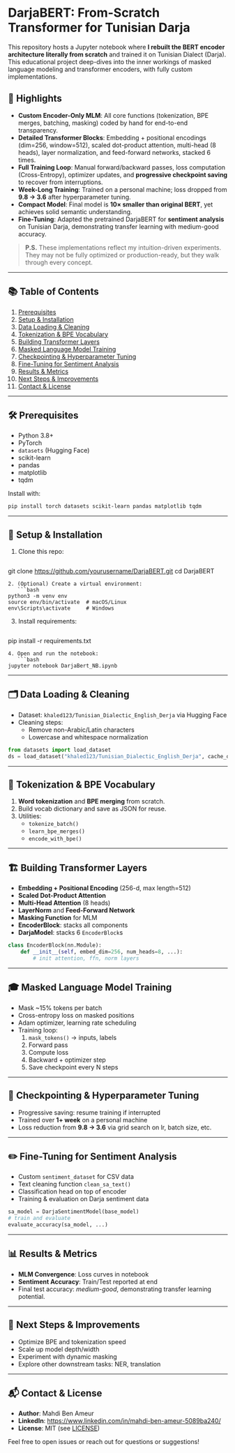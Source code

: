 # DarjaBERT: From-Scratch Transformer for Tunisian Darja

This repository hosts a Jupyter notebook where **I rebuilt the BERT encoder architecture literally from scratch** and trained it on Tunisian Dialect (Darja). This educational project deep-dives into the inner workings of masked language modeling and transformer encoders, with fully custom implementations.

## 🚀 Highlights
- **Custom Encoder-Only MLM**: All core functions (tokenization, BPE merges, batching, masking) coded by hand for end-to-end transparency.
- **Detailed Transformer Blocks**: Embedding + positional encodings (dim=256, window=512), scaled dot-product attention, multi-head (8 heads), layer normalization, and feed-forward networks, stacked 6 times.
- **Full Training Loop**: Manual forward/backward passes, loss computation (Cross-Entropy), optimizer updates, and **progressive checkpoint saving** to recover from interruptions.
- **Week-Long Training**: Trained on a personal machine; loss dropped from **9.8 → 3.6** after hyperparameter tuning.
- **Compact Model**: Final model is **10× smaller than original BERT**, yet achieves solid semantic understanding.
- **Fine-Tuning**: Adapted the pretrained DarjaBERT for **sentiment analysis** on Tunisian Darja, demonstrating transfer learning with medium-good accuracy.

> **P.S.** These implementations reflect my intuition-driven experiments. They may not be fully optimized or production-ready, but they walk through every concept.

---

## 📚 Table of Contents
1. [Prerequisites](#prerequisites)
2. [Setup & Installation](#setup--installation)
3. [Data Loading & Cleaning](#data-loading--cleaning)
4. [Tokenization & BPE Vocabulary](#tokenization--bpe-vocabulary)
5. [Building Transformer Layers](#building-transformer-layers)
6. [Masked Language Model Training](#masked-language-model-training)
7. [Checkpointing & Hyperparameter Tuning](#checkpointing--hyperparameter-tuning)
8. [Fine-Tuning for Sentiment Analysis](#fine-tuning-for-sentiment-analysis)
9. [Results & Metrics](#results--metrics)
10. [Next Steps & Improvements](#next-steps--improvements)
11. [Contact & License](#contact--license)

---

## 🛠 Prerequisites
- Python 3.8+
- PyTorch
- `datasets` (Hugging Face)
- scikit-learn
- pandas
- matplotlib
- tqdm

Install with:
```bash
pip install torch datasets scikit-learn pandas matplotlib tqdm
```

---

## 🔧 Setup & Installation
1. Clone this repo:
   ```bash
git clone https://github.com/yourusername/DarjaBERT.git
cd DarjaBERT
```
2. (Optional) Create a virtual environment:
   ```bash
python3 -m venv env
source env/bin/activate  # macOS/Linux
env\Scripts\activate     # Windows
```
3. Install requirements:
   ```bash
pip install -r requirements.txt
```
4. Open and run the notebook:
   ```bash
jupyter notebook DarjaBert_NB.ipynb
```

---

## 🗂 Data Loading & Cleaning
- Dataset: `khaled123/Tunisian_Dialectic_English_Derja` via Hugging Face
- Cleaning steps:
  - Remove non-Arabic/Latin characters
  - Lowercase and whitespace normalization

```python
from datasets import load_dataset
ds = load_dataset("khaled123/Tunisian_Dialectic_English_Derja", cache_dir="darija_datasets")
```

---

## 🔡 Tokenization & BPE Vocabulary
1. **Word tokenization** and **BPE merging** from scratch.
2. Build vocab dictionary and save as JSON for reuse.
3. Utilities:
   - `tokenize_batch()`
   - `learn_bpe_merges()`
   - `encode_with_bpe()`

---

## 🏗 Building Transformer Layers
- **Embedding + Positional Encoding** (256-d, max length=512)
- **Scaled Dot-Product Attention**
- **Multi-Head Attention** (8 heads)
- **LayerNorm** and **Feed-Forward Network**
- **Masking Function** for MLM
- **EncoderBlock**: stacks all components
- **DarjaModel**: stacks 6 `EncoderBlock`s

```python
class EncoderBlock(nn.Module):
    def __init__(self, embed_dim=256, num_heads=8, ...):
        # init attention, ffn, norm layers
```

---

## 🎓 Masked Language Model Training
- Mask ~15% tokens per batch
- Cross-entropy loss on masked positions
- Adam optimizer, learning rate scheduling
- Training loop:
  1. `mask_tokens()` → inputs, labels
  2. Forward pass
  3. Compute loss
  4. Backward + optimizer step
  5. Save checkpoint every N steps

---

## 🔄 Checkpointing & Hyperparameter Tuning
- Progressive saving: resume training if interrupted
- Trained over **1+ week** on a personal machine
- Loss reduction from **9.8 → 3.6** via grid search on lr, batch size, etc.

---

## ✏️ Fine-Tuning for Sentiment Analysis
- Custom `sentiment_dataset` for CSV data
- Text cleaning function `clean_sa_text()`
- Classification head on top of encoder
- Training & evaluation on Darja sentiment data

```python
sa_model = DarjaSentimentModel(base_model)
# train and evaluate
evaluate_accuracy(sa_model, ...)
```

---

## 📊 Results & Metrics
- **MLM Convergence**: Loss curves in notebook
- **Sentiment Accuracy**: Train/Test reported at end
- Final test accuracy: *medium-good*, demonstrating transfer learning potential.

---

## 🌱 Next Steps & Improvements
- Optimize BPE and tokenization speed
- Scale up model depth/width
- Experiment with dynamic masking
- Explore other downstream tasks: NER, translation

---

## 📬 Contact & License
- **Author**: Mahdi Ben Ameur
- **LinkedIn**: https://www.linkedin.com/in/mahdi-ben-ameur-5089ba240/
- **License**: MIT (see [LICENSE](LICENSE))

Feel free to open issues or reach out for questions or suggestions!
